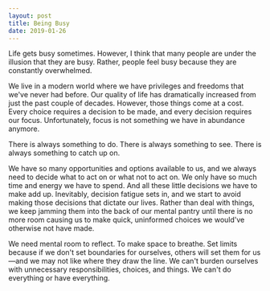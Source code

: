 ```yaml
---
layout: post
title: Being Busy
date: 2019-01-26
---
```


Life gets busy sometimes. However, I think that many people are under the illusion that they are busy. Rather, people feel busy because they are constantly overwhelmed.

We live in a modern world where we have privileges and freedoms that we've never had before. Our quality of life has dramatically increased from just the past couple of decades. However, those things come at a cost. Every choice requires a decision to be made, and every decision requires our focus. Unfortunately, focus is not something we have in abundance anymore.

There is always something to do. There is always something to see. There is always something to catch up on.

We have so many opportunities and options available to us, and we always need to decide what to act on or what not to act on. We only have so much time and energy we have to spend. And all these little decisions we have to make add up. Inevitably, decision fatigue sets in, and we start to avoid making those decisions that dictate our lives. Rather than deal with things, we keep jamming them into the back of our mental pantry until there is no more room causing us to make quick, uninformed choices we would've otherwise not have made.

We need mental room to reflect. To make space to breathe. Set limits because if we don't set boundaries for ourselves, others will set them for us—and we may not like where they draw the line. We can't burden ourselves with unnecessary responsibilities, choices, and things. We can't do everything or have everything.
